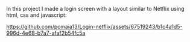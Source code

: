 In this project I made a login screen with a layout similar to Netflix
using html, css and javascript:


https://github.com/pcmaia13/Login-netflix/assets/67519243/b1c4a1d5-996d-4e68-b7a7-afaf2b54fc5a

